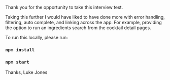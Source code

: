 
Thank you for the opportunity to take this interview test.

Taking this further I would have liked to have done more with error handling, filtering, 
auto complete, and linking across the app. For example, providing the option
to run an ingredients search from the cocktail detail pages. 

To run this locally, please run:

### `npm install`

### `npm start`

Thanks,
Luke Jones
